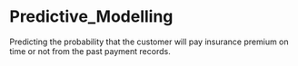 # Predictive_Modelling
Predicting the probability that the customer will pay insurance premium on time or not from the past payment records.

